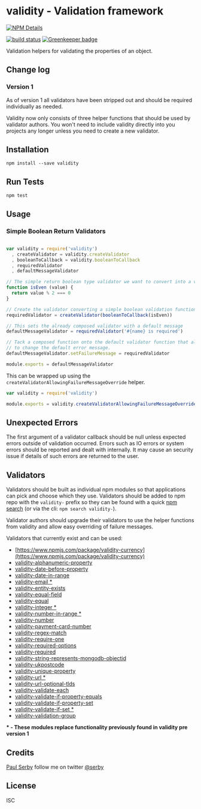 # validity - Validation framework

[![NPM Details](https://nodei.co/npm/validity.png?stars&downloads)](https://npmjs.org/package/validity)

[![build status](https://api.travis-ci.org/serby/validity.png)](http://travis-ci.org/serby/validity) [![Greenkeeper badge](https://badges.greenkeeper.io/serby/validity.svg)](https://greenkeeper.io/)

Validation helpers for validating the properties of an object.

## Change log

### Version 1

As of version 1 all validators have been stripped out and should be required individually as needed.

Validity now only consists of three helper functions that should  be used by
validator authors. You won't need to include validity directly into you projects
any longer unless you need to create a new validator.

## Installation

    npm install --save validity

## Run Tests

    npm test

## Usage

### Simple Boolean Return Validators

```js

var validity = require('validity')
  , createValidator = validity.createValidator
  , booleanToCallback = validity.booleanToCallback
  , requiredValidator
  , defaultMessageValidator

// The simple return boolean type validator we want to convert into a validity style
function isEven (value) {
  return value % 2 === 0
}

// Create the validator converting a simple boolean validation function
requiredValidator = createValidator(booleanToCallback(isEven))

// This sets the already composed validator with a default message
defaultMessageValidator = requiredValidator('#{name} is required')

// Tack a composed function onto the default validator function that allows you
// to change the default error message.
defaultMessageValidator.setFailureMessage = requiredValidator

module.exports = defaultMessageValidator

```

This can be wrapped up using the `createValidatorAllowingFailureMessageOverride` helper.

```js
var validity = require('validity')

module.exports = validity.createValidatorAllowingFailureMessageOverride(validity.booleanToCallback(isValid), '#{name} is required')

```

## Unexpected Errors

The first argument of a validator callback should be null unless expected errors
outside of validation occurred. Errors such as IO errors or system errors should
be reported and dealt with internally. It may cause an security issue if details of such
errors are returned to the user.

## Validators

Validators should be built as individual npm modules so that applications can pick and
choose which they use. Validators should be added to npm repo with the
`validity-` prefix so they can be found with a quick [npm
search](https://npmjs.org/search?q=validity-) (or via the cli: `npm search
validity-`).

Validator authors should upgrade their validators to use the helper functions from
validity and allow easy overriding of failure messages.

Validators that currently exist and can be used:

- [https://www.npmjs.com/package/validity-currency](https://www.npmjs.com/package/validity-currency)
- [validity-alphanumeric-property](https://www.npmjs.com/package/validity-alphanumeric-property)
- [validity-date-before-property](https://www.npmjs.com/package/validity-date-before-property)
- [validity-date-in-range](https://www.npmjs.com/package/validity-date-in-range)
- [validity-email *](https://www.npmjs.com/package/validity-email)
- [validity-entity-exists](https://www.npmjs.com/package/validity-entity-exists)
- [validity-equal-field](https://www.npmjs.com/package/validity-equal-field)
- [validity-equal](https://www.npmjs.com/package/validity-equal)
- [validity-integer *](https://www.npmjs.com/package/validity-integer)
- [validity-number-in-range *](https://www.npmjs.com/package/validity-number-in-range)
- [validity-number](https://www.npmjs.com/package/validity-number)
- [validity-payment-card-number](https://www.npmjs.com/package/validity-payment-card-number)
- [validity-regex-match](https://www.npmjs.com/package/validity-regex-match)
- [validity-require-one](https://www.npmjs.com/package/validity-require-one)
- [validity-required-options](https://www.npmjs.com/package/validity-required-options)
- [validity-required](https://www.npmjs.com/package/validity-required)
- [validity-string-represents-mongodb-objectid](https://www.npmjs.com/package/validity-string-represents-mongodb-objectid)
- [validity-ukpostcode](https://www.npmjs.com/package/validity-ukpostcode)
- [validity-unique-property](https://www.npmjs.com/package/validity-unique-property)
- [validity-url *](https://www.npmjs.com/package/validity-url)
- [validity-url-optional-tlds](https://www.npmjs.com/package/validity-url-optional-tlds)
- [validity-validate-each](https://www.npmjs.com/package/validity-validate-each)
- [validity-validate-if-property-equals](https://www.npmjs.com/package/validity-validate-if-property-equals)
- [validity-validate-if-property-set](https://www.npmjs.com/package/validity-validate-if-property-set)
- [validity-validate-if-set *](https://www.npmjs.com/package/validity-validate-if-set)
- [validity-validation-group](https://www.npmjs.com/package/validity-validation-group)

__* - These modules replace functionality previously found in validity pre version 1__

## Credits
[Paul Serby](https://github.com/serby/) follow me on twitter [@serby](http://twitter.com/serby)

## License

ISC
